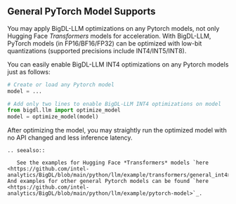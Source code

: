 ## General PyTorch Model Supports

You may apply BigDL-LLM optimizations on any Pytorch models, not only Hugging Face *Transformers* models for acceleration. With BigDL-LLM, PyTorch models (in FP16/BF16/FP32) can be optimized with low-bit quantizations (supported precisions include INT4/INT5/INT8).

You can easily enable BigDL-LLM INT4 optimizations on any Pytorch models just as follows:

```python
# Create or load any Pytorch model
model = ...

# Add only two lines to enable BigDL-LLM INT4 optimizations on model
from bigdl.llm import optimize_model
model = optimize_model(model)
```

After optimizing the model, you may straightly run the optimized model with no API changed and less inference latency.

```eval_rst
.. seealso::

   See the examples for Hugging Face *Transformers* models `here <https://github.com/intel-analytics/BigDL/blob/main/python/llm/example/transformers/general_int4>`_. And examples for other general Pytorch models can be found `here <https://github.com/intel-analytics/BigDL/blob/main/python/llm/example/pytorch-model>`_.
```
